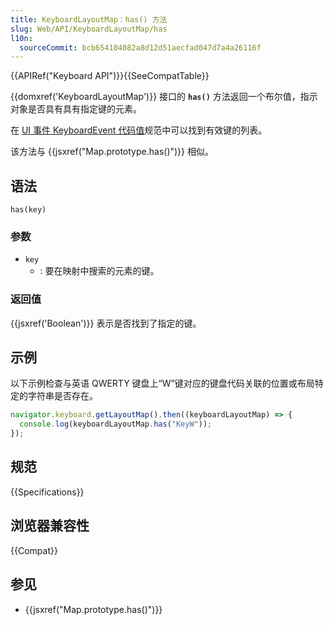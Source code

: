 ```yaml
---
title: KeyboardLayoutMap：has() 方法
slug: Web/API/KeyboardLayoutMap/has
l10n:
  sourceCommit: bcb654104082a8d12d51aecfad047d7a4a26116f
---
```


{{APIRef("Keyboard API")}}{{SeeCompatTable}}

{{domxref('KeyboardLayoutMap')}} 接口的 **`has()`** 方法返回一个布尔值，指示对象是否具有具有指定键的元素。

在 [UI 事件 KeyboardEvent 代码值](https://www.w3.org/TR/uievents-code/#key-alphanumeric-writing-system)规范中可以找到有效键的列表。

该方法与 {{jsxref("Map.prototype.has()")}} 相似。

## 语法

```js-nolint
has(key)
```

### 参数

- `key`
  - : 要在映射中搜索的元素的键。

### 返回值

{{jsxref('Boolean')}} 表示是否找到了指定的键。

## 示例

以下示例检查与英语 QWERTY 键盘上“W”键对应的键盘代码关联的位置或布局特定的字符串是否存在。

```js
navigator.keyboard.getLayoutMap().then((keyboardLayoutMap) => {
  console.log(keyboardLayoutMap.has("KeyW"));
});
```

## 规范

{{Specifications}}

## 浏览器兼容性

{{Compat}}

## 参见

- {{jsxref("Map.prototype.has()")}}
